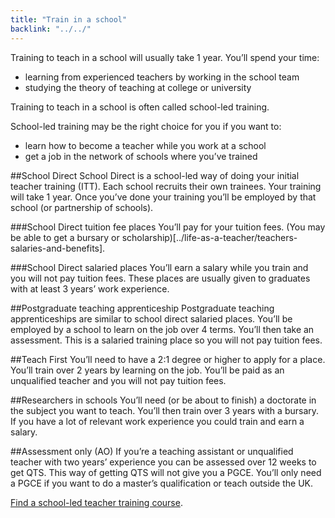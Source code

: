 ```yaml
---
title: "Train in a school"
backlink: "../../"
---
```


Training to teach in a school will usually take 1 year. You’ll spend your time:

  - learning from experienced teachers by working in the school team
  - studying the theory of teaching at college or university

Training to teach in a school is often called school-led training.

School-led training may be the right choice for you if you want to:

  - learn how to become a teacher while you work at a school
  - get a job in the network of schools where you’ve trained

##School Direct
School Direct is a school-led way of doing your initial teacher training (ITT). Each school recruits their own trainees. Your training will take 1 year. Once you’ve done your training you’ll be employed by that school (or partnership of schools).

###School Direct tuition fee places
You’ll pay for your tuition fees. (You may be able to get a bursary or scholarship)[../life-as-a-teacher/teachers-salaries-and-benefits].

###School Direct salaried places
You’ll earn a salary while you train and you will not pay tuition fees. These places are usually given to graduates with at least 3 years’ work experience.

##Postgraduate teaching apprenticeship
Postgraduate teaching apprenticeships are similar to school direct salaried places. You’ll be employed by a school to learn on the job over 4 terms. You’ll then take an assessment. This is a salaried training place so you will not pay tuition fees.

##Teach First
You’ll need to have a 2:1 degree or higher to apply for a place. You’ll train over 2 years by learning on the job. You’ll be paid as an unqualified teacher and you will not pay tuition fees.

##Researchers in schools
You’ll need (or be about to finish) a doctorate in the subject you want to teach. You’ll then train over 3 years with a bursary. If you have a lot of relevant work experience you could train and earn a salary.

##Assessment only (AO)
If you’re a teaching assistant or unqualified teacher with two years’ experience you can be assessed over 12 weeks to get QTS. This way of getting QTS will not give you a PGCE. You’ll only need a PGCE if you want to do a master’s qualification or teach outside the UK.

[Find a school-led teacher training course](#).
